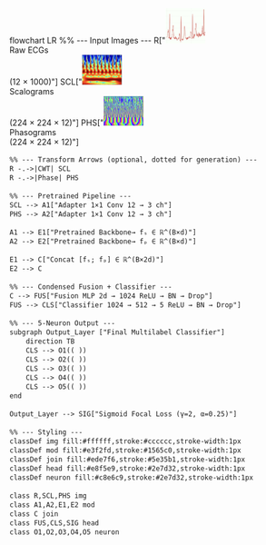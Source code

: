 flowchart LR
    %% --- Input Images ---
    R["<img src='https://raw.githubusercontent.com/kagozi/ECG-Greedy/main/rawsignal.png' width='70px' ><br>Raw ECGs<br>(12 × 1000)"]
    SCL["<img src='https://raw.githubusercontent.com/kagozi/ECG-Greedy/main/scalogram.png' width='70px' ><br>Scalograms<br>(224 × 224 × 12)"]
    PHS["<img src='https://raw.githubusercontent.com/kagozi/ECG-Greedy/main/phasogram.png' width='70px' ><br>Phasograms<br>(224 × 224 × 12)"]

    %% --- Transform Arrows (optional, dotted for generation) ---
    R -.->|CWT| SCL
    R -.->|Phase| PHS
    
    %% --- Pretrained Pipeline ---
    SCL --> A1["Adapter 1×1 Conv 12 → 3 ch"]
    PHS --> A2["Adapter 1×1 Conv 12 → 3 ch"]

    A1 --> E1["Pretrained Backbone→ fₛ ∈ ℝ^(B×d)"]
    A2 --> E2["Pretrained Backbone→ fₚ ∈ ℝ^(B×d)"]

    E1 --> C["Concat [fₛ; fₚ] ∈ ℝ^(B×2d)"]
    E2 --> C

    %% --- Condensed Fusion + Classifier ---
    C --> FUS["Fusion MLP 2d → 1024 ReLU → BN → Drop"]
    FUS --> CLS["Classifier 1024 → 512 → 5 ReLU → BN → Drop"]

    %% --- 5-Neuron Output ---
    subgraph Output_Layer ["Final Multilabel Classifier"]
        direction TB
        CLS --> O1(( ))
        CLS --> O2(( ))
        CLS --> O3(( ))
        CLS --> O4(( ))
        CLS --> O5(( ))
    end

    Output_Layer --> SIG["Sigmoid Focal Loss (γ=2, α=0.25)"]

    %% --- Styling ---
    classDef img fill:#ffffff,stroke:#cccccc,stroke-width:1px
    classDef mod fill:#e3f2fd,stroke:#1565c0,stroke-width:1px
    classDef join fill:#ede7f6,stroke:#5e35b1,stroke-width:1px
    classDef head fill:#e8f5e9,stroke:#2e7d32,stroke-width:1px
    classDef neuron fill:#c8e6c9,stroke:#2e7d32,stroke-width:1px

    class R,SCL,PHS img
    class A1,A2,E1,E2 mod
    class C join
    class FUS,CLS,SIG head
    class O1,O2,O3,O4,O5 neuron
